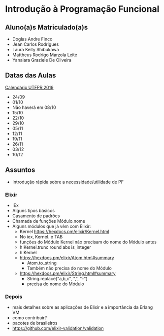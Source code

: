 # Introdução à Programação Funcional

## Aluno(a)s Matriculado(a)s

- Doglas Andre Finco	
- Jean Carlos Rodrigues	
- Laura Keity Shibukawa	
- Mattheus Rodrigo Marzola Leite	
- Yanaiara Graziele De Oliveira	
 


## Datas das Aulas

[Calendário UTFPR 2019](http://portal.utfpr.edu.br/alunos/calendario/ct/calendario-utfpr-ct-2019)

- 24/09
- 01/10
- Não haverá em 08/10
- 15/10
- 22/10
- 29/10
- 05/11
- 12/11
- 19/11
- 26/11
- 03/12
- 10/12

## Assuntos

- Introdução rápida sobre a necessidade/utilidade de PF

### Elixir

- IEx
- Alguns tipos básicos
- Casamento de padrões
- Chamada de funções Módulo.nome
- Alguns módulos que já vêm com Elixir:
  - Kernel https://hexdocs.pm/elixir/Kernel.html
  - No iex, Kernel. e TAB
  - funções do Módulo Kernel não precisam do nome do Módulo antes
  - h Kernel.trunc  round  abs is_integer
  - h Kernel
  - https://hexdocs.pm/elixir/Atom.html#summary
    - Atom.to_string
    - Também não precisa do nome do Módulo  
  - https://hexdocs.pm/elixir/String.html#summary
    - String.replace("a,b,c", ",", "-") 
    - precisa do nome do Módulo 
  
### Depois

-  mais detalhes sobre as aplicações de Elixir e a importãncia da Erlang VM
-  como contribuir? 
-  pacotes de brasileiros 
  - https://github.com/elixir-validation/validation
